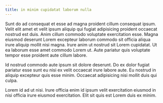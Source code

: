 ```yaml
---
title: in minim cupidatat laborum nulla
---
```


Sunt do ad consequat et esse ad magna proident cillum consequat ipsum. Velit elit amet et velit ipsum aliquip qui fugiat adipisicing proident occaecat nostrud est duis. Anim cillum commodo voluptate exercitation esse. Magna eiusmod deserunt Lorem excepteur laborum commodo sit officia aliqua irure aliquip mollit nisi magna. Irure anim ut nostrud sit Lorem cupidatat. Ut ea laborum esse amet commodo Lorem ut. Aute pariatur quis voluptate tempor esse proident aute cillum labore.

Id nostrud commodo aute ipsum sit dolore deserunt. Do ex dolor fugiat pariatur esse sunt eu nisi ex velit occaecat irure labore aute. Eu nostrud in aliquip excepteur quis esse minim. Occaecat adipisicing nisi mollit duis qui culpa.

Lorem id ad ut nisi. Irure officia enim id ipsum velit exercitation eiusmod in nisi officia irure eiusmod exercitation. Elit sit quis est Lorem duis ex minim.